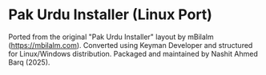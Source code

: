 # Pak Urdu Installer (Linux Port)
Ported from the original "Pak Urdu Installer" layout by mBilalm (https://mbilalm.com). Converted using Keyman Developer and structured for Linux/Windows distribution. Packaged and maintained by Nashit Ahmed Barq (2025).
